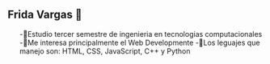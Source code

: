 ## Frida Vargas 👾
<ul>
  <il> -🌱Estudio tercer semestre de ingenieria en tecnologias computacionales </il>
  <il> -👀Me interesa principalmente el Web Developmente</il>
  <il> -💬Los leguajes que manejo son: HTML, CSS, JavaScript, C++ y Python</il>
</ul>


<!--
**Fridaxca123/Fridaxca123** is a ✨ _special_ ✨ repository because its `README.md` (this file) appears on your GitHub profile.

Here are some ideas to get you started:

- 🔭 I’m currently working on ...
- 🌱 I’m currently learning ...
- 👯 I’m looking to collaborate on ...
- 🤔 I’m looking for help with ...
- 💬 Ask me about ...
- 📫 How to reach me: ...
- 😄 Pronouns: ...
- ⚡ Fun fact: ...
-->
